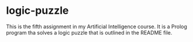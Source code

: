 # logic-puzzle
This is the fifth assignment in my Artificial Intelligence course. It is a Prolog program tha solves a logic puzzle that is outlined in the README file.
